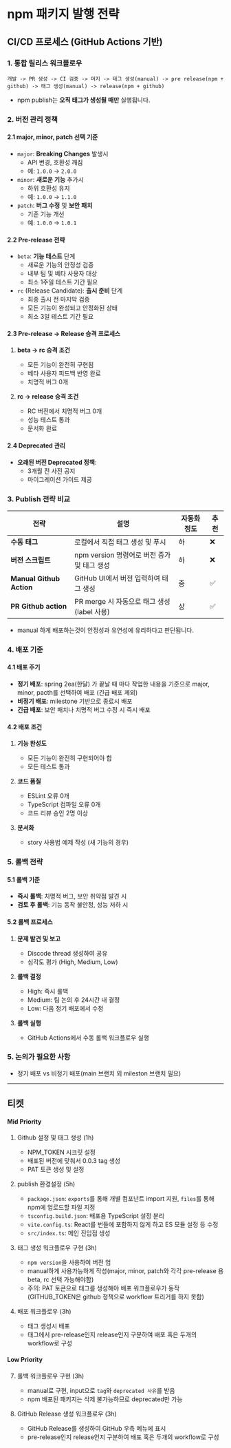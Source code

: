 # npm 패키지 발행 전략

## CI/CD 프로세스 (GitHub Actions 기반)

### 1. 통합 릴리스 워크플로우

```
개발 -> PR 생성 -> CI 검증 -> 머지 -> 태그 생성(manual) -> pre release(npm + github) -> 태그 생성(manual) -> release(npm + github)
```

- npm publish는 **오직 태그가 생성될 때만** 실행됩니다.

### 2. 버전 관리 정책

#### 2.1 major, minor, patch 선택 기준

- `major`: **Breaking Changes** 발생시
  - API 변경, 호환성 깨짐
  - 예: `1.0.0` → `2.0.0`
- `minor`: **새로운 기능** 추가시
  - 하위 호환성 유지
  - 예: `1.0.0` → `1.1.0`
- `patch`: **버그 수정** 및 **보안 패치**
  - 기존 기능 개선
  - 예: `1.0.0` → `1.0.1`

#### 2.2 Pre-release 전략

- `beta`: **기능 테스트** 단계
  - 새로운 기능의 안정성 검증
  - 내부 팀 및 베타 사용자 대상
  - 최소 1주일 테스트 기간 필요
- `rc` (Release Candidate): **출시 준비** 단계
  - 최종 출시 전 마지막 검증
  - 모든 기능이 완성되고 안정화된 상태
  - 최소 3일 테스트 기간 필요

#### 2.3 Pre-release → Release 승격 프로세스

1. **beta → rc 승격 조건**

   - 모든 기능이 완전히 구현됨
   - 베타 사용자 피드백 반영 완료
   - 치명적 버그 0개

2. **rc → release 승격 조건**
   - RC 버전에서 치명적 버그 0개
   - 성능 테스트 통과
   - 문서화 완료

#### 2.4 Deprecated 관리

- **오래된 버전 Deprecated 정책**:
  - 3개월 전 사전 공지
  - 마이그레이션 가이드 제공

### 3. Publish 전략 비교

| 전략                     | 설명                                        | 자동화 정도 | 추천 |
| ------------------------ | ------------------------------------------- | ----------- | ---- |
| **수동 태그**            | 로컬에서 직접 태그 생성 및 푸시             | 하          | ❌   |
| **버전 스크립트**        | npm version 명령어로 버전 증가 및 태그 생성 | 하          | ❌   |
| **Manual Github Action** | GitHub UI에서 버전 입력하여 태그 생성       | 중          | ✅   |
| **PR Github action**     | PR merge 시 자동으로 태그 생성(label 사용)  | 상          | ✅   |

- manual 하게 배포하는것이 안정성과 유연성에 유리하다고 판단됩니다.

### 4. 배포 기준

#### 4.1 배포 주기

- **정기 배포**: spring 2ea(한달) 가 끝날 때 마다 작업한 내용을 기준으로 major, minor, pacth를 선택하여 배포 (긴급 배포 제외)
- **비정기 배포**: milestone 기반으로 종료시 배포
- **긴급 배포**: 보안 패치나 치명적 버그 수정 시 즉시 배포

#### 4.2 배포 조건

1. **기능 완성도**

   - 모든 기능이 완전히 구현되어야 함
   - 모든 테스트 통과

2. **코드 품질**

   - ESLint 오류 0개
   - TypeScript 컴파일 오류 0개
   - 코드 리뷰 승인 2명 이상

3. **문서화**
   - story 사용법 예제 작성 (새 기능의 경우)

### 5. 롤백 전략

#### 5.1 롤백 기준

- **즉시 롤백**: 치명적 버그, 보안 취약점 발견 시
- **검토 후 롤백**: 기능 동작 불안정, 성능 저하 시

#### 5.2 롤백 프로세스

1. **문제 발견 및 보고**

   - Discode thread 생성하여 공유
   - 심각도 평가 (High, Medium, Low)

2. **롤백 결정**

   - High: 즉시 롤백
   - Medium: 팀 논의 후 24시간 내 결정
   - Low: 다음 정기 배포에서 수정

3. **롤백 실행**

   - GitHub Actions에서 수동 롤백 워크플로우 실행

### 5. 논의가 필요한 사항

- 정기 배포 vs 비정기 배포(main 브랜치 외 mileston 브랜치 필요)

---

## 티켓

#### Mid Priority

1. Github 설정 및 태그 생성 (1h)

   - NPM_TOKEN 시크릿 설정
   - 배포된 버전에 맞춰서 0.0.3 tag 생성
   - PAT 토큰 생성 및 설정

2. publish 환경설정 (5h)

   - `package.json`: `exports`를 통해 개별 컴포넌트 import 지원, `files`를 통해 npm에 업로드할 파일 지정
   - `tsconfig.build.json`: 배포용 TypeScript 설정 분리
   - `vite.config.ts`: React를 번들에 포함하지 않게 하고 ES 모듈 설정 등 수정
   - `src/index.ts`: 메인 진입점 생성

3. 태그 생성 워크플로우 구현 (3h)

   - `npm version`을 사용하여 버전 업
   - manual하게 사용가능하게 작성(major, minor, patch와 각각 pre-release 용 beta, rc 선택 가능해야함)
   - 주의: PAT 토큰으로 태그를 생성해야 배포 워크플로우가 동작 (GITHUB_TOKEN은 github 정책으로 workflow 트리거를 하지 못함)

4. 배포 워크플로우 (3h)
   - 태그 생성시 배포
   - 태그에서 pre-release인지 release인지 구분하여 배포 혹은 두개의 workflow로 구성

#### Low Priority

7. 롤백 워크플로우 구현 (3h)

   - manual로 구현, input으로 `tag`와 `deprecated 사유`를 받음
   - npm 배포된 패키지는 삭제 불가능하므로 deprecated만 가능

8. GitHub Release 생성 워크플로우 (3h)

   - GitHub Release를 생성하여 GitHub 우측 메뉴에 표시
   - pre-release인지 release인지 구분하여 배포 혹은 두개의 workflow로 구성
